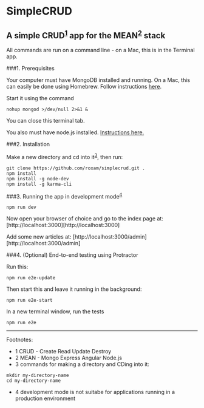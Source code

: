 # SimpleCRUD

## A simple CRUD<sup>[1](#CRUD)</sup> app for the MEAN<sup>[2](#MEAN)</sup> stack

All commands are run on a command line - on a Mac, this is in the Terminal app. 

###1. Prerequisites

Your computer must have MongoDB installed and running. On a Mac, this can easily be done using Homebrew. 
Follow instructions [here](https://docs.mongodb.com/v3.0/tutorial/install-mongodb-on-os-x/).

Start it using the command
```
nohup mongod >/dev/null 2>&1 &
```
You can close this terminal tab.

You also must have node.js installed. [Instructions here.](https://nodejs.org/en/download/) 

###2. Installation

Make a new directory and cd into it<sup>[3](#commands)</sup>, then run:
```
git clone https://github.com/roxam/simplecrud.git .
npm install
npm install -g node-dev
npm install -g karma-cli
```

###3. Running the app in development mode<sup>[4](#dev)</sup>
```
npm run dev
```
Now open your browser of choice and go to the index page at: [http://localhost:3000][http://localhost:3000]

Add some new articles at: [http://localhost:3000/admin][http://localhost:3000/admin]

###4. (Optional) End-to-end testing using Protractor

Run this:
```
npm run e2e-update
```
Then start this and leave it running in the background:
```
npm run e2e-start
```
In a new terminal window, run the tests
```
npm run e2e
```

---

Footnotes:

- <a name="CRUD">1</a> CRUD - Create Read Update Destroy
- <a name="MEAN">2</a> MEAN - Mongo Express Angular Node.js
- <a name="commands">3</a> commands for making a directory and CDing into it:
```
mkdir my-directory-name
cd my-directory-name
```
- <a name="dev">4</a> development mode is not suitabe for applications running in a production environment